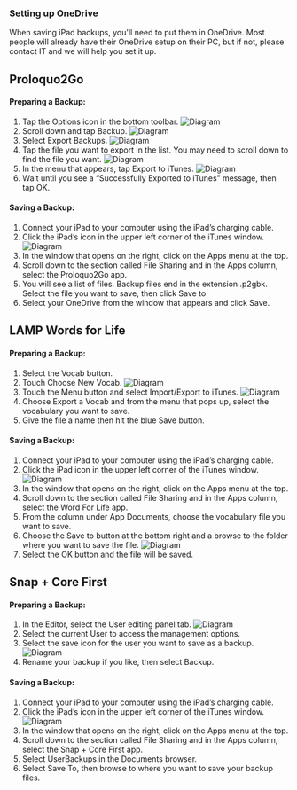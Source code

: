 ### Setting up OneDrive

When saving iPad backups, you'll need to put them in OneDrive. Most people will already have their OneDrive setup on their PC, but if not, please contact IT and we will help you set it up.

## Proloquo2Go
#### Preparing a Backup:

1. Tap the Options icon in the bottom toolbar.
![Diagram](_media/tutorial/prolo/home.png)
2. Scroll down and tap Backup.
![Diagram](_media/tutorial/prolo/backup.png)
3. Select Export Backups.
![Diagram](_media/tutorial/prolo/export.png)
4. Tap the file you want to export in the list. You may need to scroll down to find the file you want.
![Diagram](_media/tutorial/prolo/backuplist.png)
5. In the menu that appears, tap Export to iTunes.
![Diagram](_media/tutorial/prolo/exporttoitunes.png)
6. Wait until you see a “Successfully Exported to iTunes” message, then tap OK.

#### Saving a Backup:
1. Connect your iPad to your computer using the iPad’s charging cable.
2. Click the iPad’s icon in the upper left corner of the iTunes window.
![Diagram](_media/tutorial/lamp/itunes1.jpeg)
3. In the window that opens on the right, click on the Apps menu at the top.
4. Scroll down to the section called File Sharing and in the Apps column, select the Proloquo2Go app.
5. You will see a list of files. Backup files end in the extension .p2gbk. Select the file you want to save, then click Save to
6. Select your OneDrive from the window that appears and click Save.

## LAMP Words for Life
#### Preparing a Backup:
1. Select the Vocab button.
2. Touch Choose New Vocab.
![Diagram](_media/tutorial/lamp/ipadvocab.jpeg)
3. Touch the Menu button and select Import/Export to iTunes.
![Diagram](_media/tutorial/lamp/ipadimport.png)
4. Choose Export a Vocab and from the menu that pops up, select the vocabulary you want to save.
5. Give the file a name then hit the blue Save button.

#### Saving a Backup:
1. Connect your iPad to your computer using the iPad’s charging cable.
2. Click the iPad icon in the upper left corner of the iTunes window.
![Diagram](_media/tutorial/lamp/itunes1.jpeg)
3. In the window that opens on the right, click on the Apps menu at the top.
4. Scroll down to the section called File Sharing and in the Apps column, select the Word For Life app.
5. From the column under App Documents, choose the vocabulary file you want to save.
6. Choose the Save to button at the bottom right and a browse to the folder where you want to save the file.
![Diagram](_media/tutorial/lamp/ituneslamshare.jpeg)
7. Select the OK button and the file will be saved.

## Snap + Core First
#### Preparing a Backup:
1. In the Editor, select the User editing panel tab.
![Diagram](_media/tutorial/snap/1.jpeg)
2. Select the current User to access the management options.
3. Select the save icon for the user you want to save as a backup.
![Diagram](_media/tutorial/snap/2.jpeg)
4. Rename your backup if you like, then select Backup.

#### Saving a Backup:
1. Connect your iPad to your computer using the iPad’s charging cable.
2. Click the iPad’s icon in the upper left corner of the iTunes window.
![Diagram](_media/tutorial/lamp/itunes1.jpeg)
3. In the window that opens on the right, click on the Apps menu at the top.
4. Scroll down to the section called File Sharing and in the Apps column, select the Snap + Core First app.
5. Select UserBackups in the Documents browser.
6. Select Save To, then browse to where you want to save your backup files.